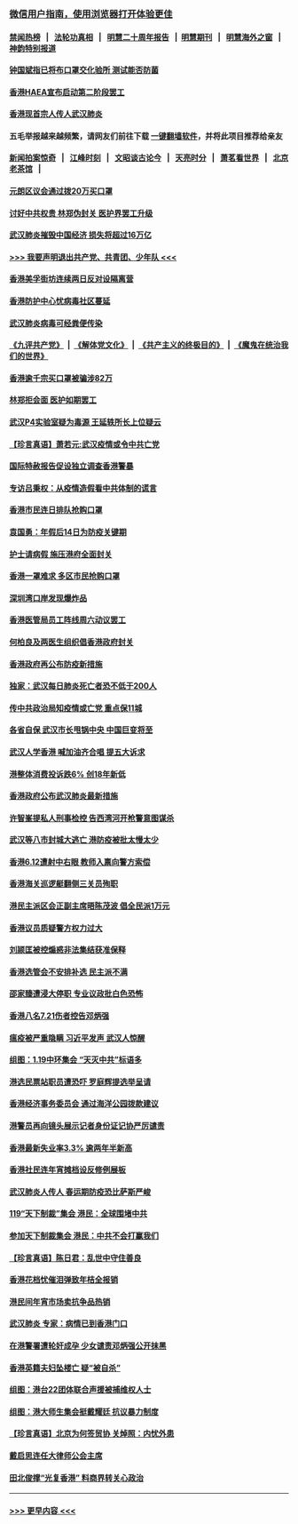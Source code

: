 ### [微信用户指南，使用浏览器打开体验更佳](https://github.com/gfw-breaker/banned-news1/blob/master/indexes/wechat-guide.md?t=0)
#### [禁闻热榜](热点新闻.md?t=0)  &nbsp;&nbsp;|&nbsp;&nbsp; [法轮功真相](https://github.com/gfw-breaker/truth/blob/master/README.md?t=0) &nbsp;&nbsp;|&nbsp;&nbsp; [明慧二十周年报告](https://github.com/gfw-breaker/mh-reports/blob/master/README.md?t=0) &nbsp;&nbsp;|&nbsp;&nbsp;[明慧期刊](https://github.com/gfw-breaker/mh-qikan) &nbsp;&nbsp;|&nbsp;&nbsp; [明慧海外之窗](https://github.com/gfw-breaker/mh-news/blob/master/README.md?t=0) &nbsp;&nbsp;|&nbsp;&nbsp; [神韵特别报道](https://github.com/gfw-breaker/mh-news/blob/master/shenyun.md?t=0)
#### [钟国斌指已将布口罩交化验所 测试能否防菌](../pages/nsc415/n11842783.md?t=02041844) 
#### [香港HAEA宣布启动第二阶段罢工](../pages/nsc415/n11842723.md?t=02041844) 
#### [香港现首宗人传人武汉肺炎](../pages/nsc415/n11842766.md?t=02041844) 
#### 五毛举报越来越频繁，请网友们前往下载 [一键翻墙软件](https://github.com/gfw-breaker/ssr-accounts)，并将此项目推荐给亲友
#### [新闻拍案惊奇](https://github.com/gfw-breaker/banned-news1/blob/master/pages/link4.md) &nbsp;&nbsp;|&nbsp;&nbsp; [江峰时刻](https://github.com/gfw-breaker/banned-news1/blob/master/pages/link4.md) &nbsp;&nbsp;|&nbsp;&nbsp; [文昭谈古论今](https://github.com/gfw-breaker/banned-news1/blob/master/pages/link4.md) &nbsp;&nbsp;|&nbsp;&nbsp; [天亮时分](https://github.com/gfw-breaker/banned-news1/blob/master/pages/link4.md) &nbsp;&nbsp;|&nbsp;&nbsp; [萧茗看世界](https://github.com/gfw-breaker/banned-news1/blob/master/pages/link4.md) &nbsp;&nbsp;|&nbsp;&nbsp; [北京老茶馆](https://github.com/gfw-breaker/banned-news1/blob/master/pages/link4.md) &nbsp;&nbsp;|&nbsp;&nbsp; 
#### [元朗区议会通过拨20万买口罩](../pages/nsc415/n11842754.md?t=02041844) 
#### [讨好中共权贵 林郑伪封关 医护界罢工升级](../pages/nsc415/n11842359.md?t=02041844) 
#### [武汉肺炎摧毁中国经济 损失将超过16万亿](../pages/nsc415/n11839723.md?t=02041844) 
#### [>>> 我要声明退出共产党、共青团、少年队 <<<](https://github.com/begood0513/goodnews/blob/master/quit/letter.md) 
#### [香港美孚街坊连续两日反对设隔离营](../pages/nsc415/n11839962.md?t=02041844) 
#### [香港防护中心忧病毒社区蔓延](../pages/nsc415/n11839933.md?t=02041844) 
#### [武汉肺炎病毒可经粪便传染](../pages/nsc415/n11839939.md?t=02041844) 
#### [《九评共产党》](https://github.com/begood0513/9ping.md/blob/master/README.md) &nbsp;|&nbsp; [《解体党文化》](../../../../jtdwh.md/blob/master/README.md)  &nbsp;|&nbsp; [《共产主义的终极目的》](../../../../gczydzjmd.md/blob/master/README.md) &nbsp;|&nbsp; [《魔鬼在统治我们的世界》](../../../../mgztzwmdsj.md/blob/master/README.md) 
#### [香港逾千宗买口罩被骗涉82万](../pages/nsc415/n11839914.md?t=02041844) 
#### [林郑拒会面 医护如期罢工](../pages/nsc415/n11839892.md?t=02041844) 
#### [武汉P4实验室疑为毒源 王延轶所长上位疑云](../pages/nsc415/n11835543.md?t=02041844) 
#### [【珍言真语】萧若元:武汉疫情或令中共亡党](../pages/nsc415/n11829394.md?t=02041844) 
#### [国际特赦报告促设独立调查香港警暴](../pages/nsc415/n11833845.md?t=02041844) 
#### [专访吕秉权：从疫情造假看中共体制的谎言](../pages/nsc415/n11833813.md?t=02041844) 
#### [香港市民连日排队抢购口罩](../pages/nsc415/n11833794.md?t=02041844) 
#### [袁国勇：年假后14日为防疫关键期](../pages/nsc415/n11831088.md?t=02041844) 
#### [护士请病假 施压港府全面封关](../pages/nsc415/n11831030.md?t=02041844) 
#### [香港一罩难求 多区市民抢购口罩](../pages/nsc415/n11831002.md?t=02041844) 
#### [深圳湾口岸发现爆炸品](../pages/nsc415/n11828802.md?t=02041844) 
#### [香港医管局员工阵线周六动议罢工](../pages/nsc415/n11828762.md?t=02041844) 
#### [何柏良及两医生组织倡香港政府封关](../pages/nsc415/n11828749.md?t=02041844) 
#### [香港政府再公布防疫新措施](../pages/nsc415/n11828716.md?t=02041844) 
#### [独家：武汉每日肺炎死亡者恐不低于200人](../pages/nsc415/n11828240.md?t=02041844) 
#### [传中共政治局知疫情或亡党 重点保11城](../pages/nsc415/n11828145.md?t=02041844) 
#### [各省自保 武汉市长甩锅中央 中国巨变将至](../pages/nsc415/n11828021.md?t=02041844) 
#### [武汉人学香港 喊加油齐合唱 提五大诉求](../pages/nsc415/n11827046.md?t=02041844) 
#### [港整体消费投诉跌6% 创18年新低](../pages/nsc415/n11817280.md?t=02041844) 
#### [香港政府公布武汉肺炎最新措施](../pages/nsc415/n11817152.md?t=02041844) 
#### [许智峯提私人刑事检控 告西湾河开枪警意图谋杀](../pages/nsc415/n11817132.md?t=02041844) 
#### [武汉等八市封城大逃亡 港防疫被批太慢太少](../pages/nsc415/n11817058.md?t=02041844) 
#### [香港6.12遭射中右眼 教师入禀向警方索偿](../pages/nsc415/n11814678.md?t=02041844) 
#### [香港海关巡逻艇翻侧三关员殉职](../pages/nsc415/n11814604.md?t=02041844) 
#### [港民主派区会正副主席晤陈茂波 倡全民派1万元](../pages/nsc415/n11814582.md?t=02041844) 
#### [香港议员质疑警方权力过大](../pages/nsc415/n11814560.md?t=02041844) 
#### [刘颕匡被控煽惑非法集结获准保释](../pages/nsc415/n11811727.md?t=02041844) 
#### [香港选管会不安排补选 民主派不满](../pages/nsc415/n11811691.md?t=02041844) 
#### [邵家臻遭浸大停职 专业议政批白色恐怖](../pages/nsc415/n11811670.md?t=02041844) 
#### [香港八名7.21伤者控告邓炳强](../pages/nsc415/n11811623.md?t=02041844) 
#### [瘟疫被严重隐瞒 习近平发声 武汉人惊醒](../pages/nsc415/n11811186.md?t=02041844) 
#### [组图：1.19中环集会 “天灭中共”标语多](../pages/nsc415/n11809514.md?t=02041844) 
#### [港选民票站职员遭恐吓 罗庭辉提选举呈请](../pages/nsc415/n11808914.md?t=02041844) 
#### [香港经济事务委员会 通过海洋公园拨款建议](../pages/nsc415/n11808906.md?t=02041844) 
#### [港警员再向镜头展示记者身份证记协严厉谴责](../pages/nsc415/n11808888.md?t=02041844) 
#### [香港最新失业率3.3% 逾两年半新高](../pages/nsc415/n11808887.md?t=02041844) 
#### [香港社民连年宵摊档设反修例展板](../pages/nsc415/n11808857.md?t=02041844) 
#### [武汉肺炎人传人 春运期防疫恐比萨斯严峻](../pages/nsc415/n11808739.md?t=02041844) 
#### [119“天下制裁”集会 港民：全球围堵中共](../pages/nsc415/n11806318.md?t=02041844) 
#### [参加天下制裁集会 港民：中共不会打赢我们](../pages/nsc415/n11806596.md?t=02041844) 
#### [【珍言真语】陈日君：乱世中守住善良](../pages/nsc415/n11806247.md?t=02041844) 
#### [香港花档忧催泪弹致年桔全报销](../pages/nsc415/n11806130.md?t=02041844) 
#### [港民间年宵市场卖抗争品热销](../pages/nsc415/n11806073.md?t=02041844) 
#### [武汉肺炎 专家：病情已到香港门口](../pages/nsc415/n11806020.md?t=02041844) 
#### [在港警署遭轮奸成孕 少女谴责邓炳强公开抹黑](../pages/nsc415/n11805981.md?t=02041844) 
#### [香港英籍夫妇坠楼亡 疑“被自杀”](../pages/nsc415/n11805937.md?t=02041844) 
#### [组图：港台22团体联合声援被捕维权人士](../pages/nsc415/n11801834.md?t=02041844) 
#### [组图：港大师生集会挺戴耀廷 抗议暴力制度](../pages/nsc415/n11799298.md?t=02041844) 
#### [【珍言真语】北京为何签贸协 关焯照：内忧外患](../pages/nsc415/n11799790.md?t=02041844) 
#### [戴启思连任大律师公会主席](../pages/nsc415/n11799306.md?t=02041844) 
#### [田北俊撑“光复香港” 料商界转关心政治](../pages/nsc415/n11799287.md?t=02041844) 

----
#### [ >>> 更早内容 <<< ](../indexes/nsc415-earlier.md)
